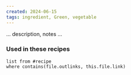 ```yaml
---
created: 2024-06-15
tags: ingredient, Green, vegetable
---
```



… description, notes …

### Used in these recipes

```dataview
list from #recipe
where contains(file.outlinks, this.file.link)
```